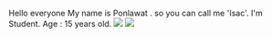 Hello everyone My name is Ponlawat . so you can call me 'Isac'. 
I'm Student.
Age : 15 years old.
<img src="{https://img.shields.io/badge/Microsoft_Office-D83B01?style=for-the-badge&logo=microsoft-office&logoColor=white}" />
<img src="{}" />


